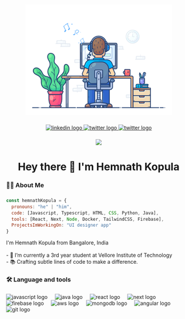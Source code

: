 <div align="center">
  <img src="coding.gif" alt="gif" width="400" height="300"/>
</div>

###

<div align="center">
<a href="https://www.linkedin.com/in/hemnathkopula/" target="_blank">
  <img src="https://img.shields.io/static/v1?message=LinkedIn&logo=linkedin&label=&color=0077B5&logoColor=white&labelColor=&style=for-the-badge" height="25" alt="linkedin logo" />
</a>

<a href="https://x.com/Hemnathkopula" target="_blank">
  <img src="https://img.shields.io/static/v1?message=Twitter&logo=twitter&label=&color=1DA1F2&logoColor=white&labelColor=&style=for-the-badge" height="25" alt="twitter logo" />
</a>

<a href="https://x.com/Hemnathkopula" target="_blank">
  <img src="https://img.shields.io/static/v1?message=Medium&logo=Medium&label=&color=1DA1F2&logoColor=white&labelColor=&style=for-the-badge" height="25" alt="twitter logo" />
</a>

</div>

###

<div align="center">
  <img src="https://visitor-badge.laobi.icu/badge?page_id=maurodesouza.maurodesouza&"  />
</div>

###

<h1 align="center">Hey there 👋 I'm Hemnath Kopula</h1>

###

<h3 align="left">👩‍💻  About Me</h3>

###

```javascript
const hemnathKopula = {
  pronouns: "he" | "him",
  code: [Javascript, Typescript, HTML, CSS, Python, Java],
  tools: [React, Next, Node, Docker, TailwindCSS, Firebase],
  ProjectsImWorkingOn: "UI designer app"
}
```


<p align="left">I'm Hemnath Kopula from Bangalore, India <br><br>- 🔭 I’m currently a 3rd year student at Vellore Institute of Technology <br>- 📚 Crafting subtle lines of code to make a difference. <br>

###

<h3 align="left">🛠 Language and tools</h3>

###

<div align="left">
  <img src="https://cdn.jsdelivr.net/gh/devicons/devicon@latest/icons/javascript/javascript-original.svg" height="40" alt="javascript logo" />
  <img width="12" />
  <img src="https://cdn.jsdelivr.net/gh/devicons/devicon@latest/icons/java/java-original.svg" height="40" alt="java logo" />
  <img width="12" />
  <img src="https://cdn.jsdelivr.net/gh/devicons/devicon@latest/icons/react/react-original.svg" height="40" alt="react logo"/>
  <img width="12" />
  <img src="https://cdn.jsdelivr.net/gh/devicons/devicon@latest/icons/nextjs/nextjs-original.svg" height="40" alt="next logo"/>
  <img width="12" />
  <img src="https://cdn.jsdelivr.net/gh/devicons/devicon/icons/firebase/firebase-plain-wordmark.svg" height="40" alt="firebase logo"  />
  <img width="12" />
  <img src="https://cdn.jsdelivr.net/gh/devicons/devicon@latest/icons/amazonwebservices/amazonwebservices-plain-wordmark.svg" height="40" alt="aws logo"/>
  <img width="12" />
  <img src="https://cdn.jsdelivr.net/gh/devicons/devicon@latest/icons/mongodb/mongodb-plain-wordmark.svg" height="40" alt="mongodb logo"/>      
  <img width="12" />
  <img src="https://cdn.jsdelivr.net/gh/devicons/devicon@latest/icons/angular/angular-original.svg" height="40" alt="angular logo"  />
  <img width="12" />
  <img src="https://cdn.jsdelivr.net/gh/devicons/devicon@latest/icons/git/git-original.svg" height="40" alt="git logo"  />
</div>

###


###
